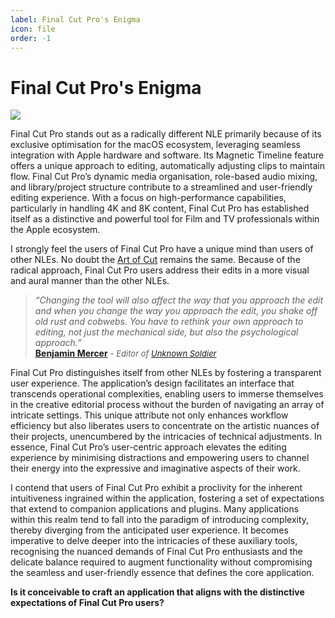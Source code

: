 ```yaml
---
label: Final Cut Pro's Enigma
icon: file
order: -1
---
```

# Final Cut Pro's Enigma

![](https://upload.wikimedia.org/wikipedia/en/9/9f/2015_Final_Cut_Pro_Logo.png)

Final Cut Pro stands out as a radically different NLE primarily because of its exclusive optimisation for the macOS ecosystem, leveraging seamless integration with Apple hardware and software. Its Magnetic Timeline feature offers a unique approach to editing, automatically adjusting clips to maintain flow. Final Cut Pro’s dynamic media organisation, role-based audio mixing, and library/project structure contribute to a streamlined and user-friendly editing experience. With a focus on high-performance capabilities, particularly in handling 4K and 8K content, Final Cut Pro has established itself as a distinctive and powerful tool for Film and TV professionals within the Apple ecosystem.

I strongly feel the users of Final Cut Pro have a unique mind than users of other NLEs. No doubt the [Art of Cut](https://www.amazon.com/Art-Cut-Steve-Hullfish/dp/113823866X) remains the same. Because of the radical approach, Final Cut Pro users address their edits in a more visual and aural manner than the other NLEs.

> _“Changing the tool will also affect the way that you approach the edit and when you change the way you approach the edit, you shake off old rust and cobwebs. You have to rethink your own approach to editing, not just the mechanical side, but also the psychological approach.”_<br />
> **[Benjamin Mercer](https://www.provideocoalition.com/art-of-the-cut-with-ben-mercer-on-editing-unknown-soldier-in-fcp-x)** <font size="2">- _Editor of [Unknown Soldier](https://www.imdb.com/title/tt4065552/)_</font>

Final Cut Pro distinguishes itself from other NLEs by fostering a transparent user experience. The application’s design facilitates an interface that transcends operational complexities, enabling users to immerse themselves in the creative editorial process without the burden of navigating an array of intricate settings. This unique attribute not only enhances workflow efficiency but also liberates users to concentrate on the artistic nuances of their projects, unencumbered by the intricacies of technical adjustments. In essence, Final Cut Pro’s user-centric approach elevates the editing experience by minimising distractions and empowering users to channel their energy into the expressive and imaginative aspects of their work.

I contend that users of Final Cut Pro exhibit a proclivity for the inherent intuitiveness ingrained within the application, fostering a set of expectations that extend to companion applications and plugins. Many applications within this realm tend to fall into the paradigm of introducing complexity, thereby diverging from the anticipated user experience. It becomes imperative to delve deeper into the intricacies of these auxiliary tools, recognising the nuanced demands of Final Cut Pro enthusiasts and the delicate balance required to augment functionality without compromising the seamless and user-friendly essence that defines the core application.

**Is it conceivable to craft an application that aligns with the distinctive expectations of Final Cut Pro users?**